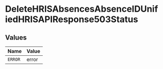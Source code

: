 # DeleteHRISAbsencesAbsenceIDUnifiedHRISAPIResponse503Status


## Values

| Name    | Value   |
| ------- | ------- |
| `ERROR` | error   |